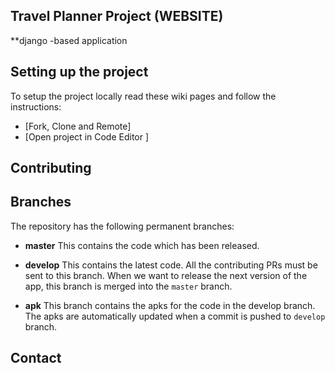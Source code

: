 ## Travel Planner Project (WEBSITE)
**django -based application

## Setting up the project

To setup the project locally read these wiki pages and follow the instructions:

 - [Fork, Clone and Remote]
 - [Open project in Code Editor ]

## Contributing 



## Branches

The repository has the following permanent branches:

 * **master** This contains the code which has been released.

 * **develop** This contains the latest code. All the contributing PRs must be sent to this branch. When we want to release the next version of the app, this branch is merged into the `master` branch.

 * **apk** This branch contains the apks for the code in the develop branch. The apks are automatically updated when a commit is pushed to `develop` branch.

## Contact


